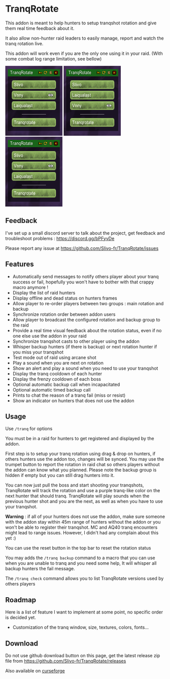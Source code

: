 # TranqRotate

This addon is meant to help hunters to setup tranqshot rotation and give them real time feedback about it.

It also allow non-hunter raid leaders to easily manage, report and watch the tranq rotation live. 

This addon will work even if you are the only one using it in your raid. (With some combat log range limitation, see bellow)

![Screenshot](docs/screenshots/screenshot.png "screenshot") ![Screenshot](docs/screenshots/drag.gif "drag and drop gif")  ![Screenshot](docs/screenshots/rotation.gif "rotation gif")

## Feedback

I've set up a small discord server to talk about the project, get feedback and troubleshoot problems : https://discord.gg/bPFyvDe
 
Please report any issue at https://github.com/Slivo-fr/TranqRotate/issues

## Features

- Automatically send messages to notify others player about your tranq success or fail, hopefully you won't have to bother with that crappy macro anymore !
- Display the list of raid hunters
- Display offline and dead status on hunters frames
- Allow player to re-order players between two groups : main rotation and backup
- Synchronize rotation order between addon users
- Allow player to broadcast the configured rotation and backup group to the raid
- Provide a real time visual feedback about the rotation status, even if no one else use the addon in your raid
- Synchronize tranqshot casts to other player using the addon
- Whisper backup hunters (if there is backup) or next rotation hunter if you miss your tranqshot
- Test mode out of raid using arcane shot
- Play a sound when you are next on rotation
- Show an alert and play a sound when you need to use your tranqshot
- Display the tranq cooldown of each hunter
- Display the frenzy cooldown of each boss
- Optional automatic backup call when incapacitated
- Optional automatic timed backup call 
- Prints to chat the reason of a tranq fail (miss or resist)
- Show an indicator on hunters that does not use the addon

## Usage
 
Use `/tranq` for options

You must be in a raid for hunters to get registered and displayed by the addon.

First step is to setup your tranq rotation using drag & drop on hunters, if others hunters use the addon too, changes will be synced. 
You may use the trumpet button to report the rotation in raid chat so others players without the addon can know what you planned. 
Please note the backup group is hidden if empty but you can still drag hunters into it.

You can now just pull the boss and start shooting your tranqshots, TranqRotate will track the rotation and use a purple tranq-like color on the next hunter that should tranq. TranqRotate will play sounds when the previous hunter shot and you are the next, as well as when you have to use your tranqshot.

**Warning** : if all of your hunters does not use the addon, make sure someone with the addon stay within 45m range of hunters without the addon or you won't be able to register their tranqshot. MC and AQ40 tranq encounters might lead to range issues. However, I didn't had any complain about this yet  :) 

You can use the reset button in the top bar to reset the rotation status

You may adds the `/tranq backup` command to a macro that you can use when you are unable to tranq and you need some help,
It will whisper all backup hunters the fail message.

The `/tranq check` command allows you to list TranqRotate versions used by others players

## Roadmap

Here is a list of feature I want to implement at some point, no specific order is decided yet.

- Customization of the tranq window, size, textures, colors, fonts...

## Download

Do not use github download button on this page, get the latest release zip file from https://github.com/Slivo-fr/TranqRotate/releases

Also available on [curseforge](https://www.curseforge.com/wow/addons/tranqrotate)
